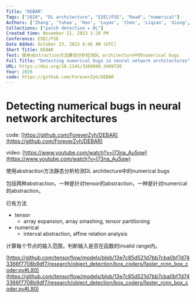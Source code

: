 ```yaml
---
Title: "DEBAR"
Tags: ["2020", "DL architecture", "ESEC/FSE", "Read", "numerical"]
Authors: ['Zhang', 'Yuhao', 'Ren', 'Luyao', 'Chen', 'Liqian', 'Xiong', 'Yingfei', 'Cheung', 'Shing-Chi', 'Xie', 'Tao']
Collections: ["patch detection ▸ DL"]
Created time: November 21, 2023 1:29 PM
Conference: ESEC/FSE
Date Added: October 23, 2023 8:45 AM (UTC)
Short Title: DEBAR
Text: 使用abstraction方法静态分析检测DL architecture中的numerical bugs
Full Title: "Detecting numerical bugs in neural network architectures"
URL: https://doi.org/10.1145/3368089.3409720
Year: 2020
code: https://github.com/ForeverZyh/DEBAR
---
```

# Detecting numerical bugs in neural network architectures

code: [https://github.com/ForeverZyh/DEBAR](https://github.com/ForeverZyh/DEBAR)

video: [https://www.youtube.com/watch?v=I73na_Au5qw](https://www.youtube.com/watch?v=I73na_Au5qw)

使用abstraction方法静态分析检测DL architecture中的numerical bugs

包括两种abstraction，一种是针对tensor的abstraction，一种是针对numerical的abstraction。

已有方法

- tensor
    - array expansion, array smashing, tensor partitioning
- numerical
    - interval abstraction, affine relation analysis

计算每个节点的输入范围，判断输入是否在函数的invalid range内。

[https://github.com/tensorflow/models/blob/13e7c85d521d7bb7cba0bf7d743366f7708b9df7/research/object_detection/box_coders/faster_rcnn_box_coder.py#L80](https://github.com/tensorflow/models/blob/13e7c85d521d7bb7cba0bf7d743366f7708b9df7/research/object_detection/box_coders/faster_rcnn_box_coder.py#L80)